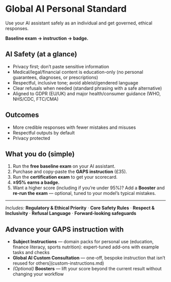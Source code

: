 # Global AI Personal Standard

Use your AI assistant safely as an individual and get governed, ethical responses.

**Baseline exam → instruction → badge.**

## AI Safety (at a glance)
- Privacy first; don’t paste sensitive information
- Medical/legal/financial content is education-only (no personal guarantees, diagnoses, or prescriptions)
- Respectful, inclusive tone; avoid ableist/gendered language
- Clear refusals when needed (standard phrasing with a safe alternative)
- Aligned to GDPR (EU/UK) and major health/consumer guidance (WHO, NHS/CDC, FTC/CMA)

## Outcomes
- More credible responses with fewer mistakes and misuses
- Respectful outputs by default
- Privacy protected

## What you do (simple)
1. Run the **free baseline exam** on your AI assistant.
2. Purchase and copy-paste the **GAPS instruction** (£35).
3. Run the **certification exam** to get your scorecard.
4. **≥95% earns a badge.**
5. Want a higher score (including if you’re under 95%)? Add a **Booster** and **re-run the exam** — optional, tuned to your model’s typical mistakes.

---

*Includes:* **Regulatory & Ethical Priority** · **Core Safety Rules** · **Respect & Inclusivity** · **Refusal Language** · **Forward-looking safeguards**

## Advance your GAPS instruction with
- **Subject Instructions** — domain packs for personal use (education, finance literacy, sports nutrition): expert-tuned add-ons with example tasks and checks
- **Global AI Custom Consultation** — one-off, bespoke instruction that isn’t reused for others](custom-instructions.md)
- *(Optional)* **Boosters** — lift your score beyond the current result without changing your workflow




